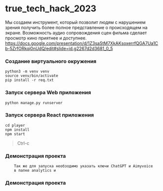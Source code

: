 # true_tech_hack_2023
Мы создаем инструмент, который позволит людям с нарушением зрения получить более полное представление о происходящем на 
экране. Возможность аудио сопровождения сцен фильма сделает просмотр кино приятнее и доступнее.
https://docs.google.com/presentation/d/1Z3saStM7XkAKsoxerrfQGA7Ua1Cb-5ZrfORkqi0nUdQ/edit#slide=id.g2267d2d3681_0_5

### Создание виртуального окружения
```
python3 -m venv venv
source venv/bin/activate
pip install -r req.txt
```
### Запуск сервера Web приложения
```
python manage.py runserver
```

### Запуск сервера React приложения
```
cd player
npm install
npm start
```


>Ctrl-c

### Демонстрация проекта
```
    Так же для запуска необзодимо указать ключи ChatGPT и Aimyvoice
    в папке analytics и 
``` 
 

### Демонстрация проекта
```

```